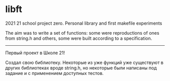 # libft
2021 21 school project zero. Personal library and first makefile experiments

The aim was to write a set of functions: some were reproductions of ones from string.h and others, some were built according to a specification.

_________________________
Первый проект в Школе 21!

Создал свою библиотеку. Некоторые из уже функций уже существуют в других библиотеках вроде string.h, но некоторые были написаны под задание и с применением доступных тестов.
